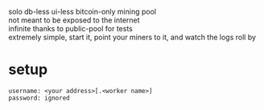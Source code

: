 solo db-less ui-less bitcoin-only mining pool  
not meant to be exposed to the internet  
infinite thanks to public-pool for tests  
extremely simple, start it, point your miners to it, and watch the logs roll by

# setup
```
username: <your address>[.<worker name>]
password: ignored
```
